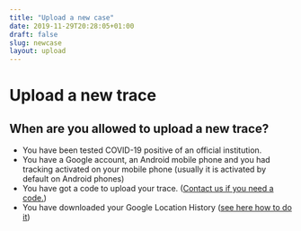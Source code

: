 ```yaml
---
title: "Upload a new case"
date: 2019-11-29T20:28:05+01:00
draft: false
slug: newcase
layout: upload
---
```


# Upload a new trace

## When are you allowed to upload a new trace?

- You have been tested COVID-19 positive of an official institution.
- You have a Google account, an Android mobile phone and you had tracking activated on your mobile phone (usually it is activated by default on Android phones)
- You have got a code to upload your trace. ([Contact us if you need a code.](/about/#contact))
- You have downloaded your Google Location History ([see here how to do it](/howto))

